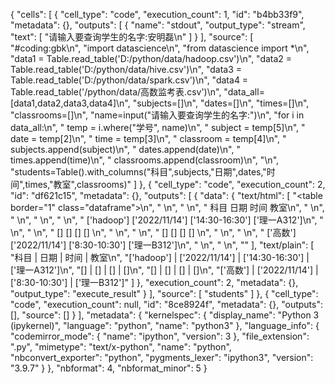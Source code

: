 {
 "cells": [
  {
   "cell_type": "code",
   "execution_count": 1,
   "id": "b4bb33f9",
   "metadata": {},
   "outputs": [
    {
     "name": "stdout",
     "output_type": "stream",
     "text": [
      "请输入要查询学生的名字:安明磊\n"
     ]
    }
   ],
   "source": [
    "#coding:gbk\n",
    "import datascience\n",
    "from datascience import *\n",
    "data1 = Table.read_table('D:/python/data/hadoop.csv')\n",
    "data2 = Table.read_table('D:/python/data/hive.csv')\n",
    "data3 = Table.read_table('D:/python/data/spark.csv')\n",
    "data4 = Table.read_table('/python/data/高数监考表.csv')\n",
    "data_all=[data1,data2,data3,data4]\n",
    "subjects=[]\n",
    "dates=[]\n",
    "times=[]\n",
    "classrooms=[]\n",
    "name=input(\"请输入要查询学生的名字:\")\n",
    "for i in data_all:\n",
    "    temp = i.where(\"学号\", name)\n",
    "    subject = temp[5]\n",
    "    date = temp[2]\n",
    "    time = temp[3]\n",
    "    classroom = temp[4]\n",
    "    subjects.append(subject)\n",
    "    dates.append(date)\n",
    "    times.append(time)\n",
    "    classrooms.append(classroom)\n",
    "\n",
    "students=Table().with_columns(\"科目\",subjects,\"日期\",dates,\"时间\",times,\"教室\",classrooms)"
   ]
  },
  {
   "cell_type": "code",
   "execution_count": 2,
   "id": "df621c15",
   "metadata": {},
   "outputs": [
    {
     "data": {
      "text/html": [
       "<table border=\"1\" class=\"dataframe\">\n",
       "    <thead>\n",
       "        <tr>\n",
       "            <th>科目</th> <th>日期</th> <th>时间</th> <th>教室</th>\n",
       "        </tr>\n",
       "    </thead>\n",
       "    <tbody>\n",
       "        <tr>\n",
       "            <td>['hadoop']</td> <td>['2022/11/14']</td> <td>['14:30-16:30']</td> <td>['理一A312']</td>\n",
       "        </tr>\n",
       "        <tr>\n",
       "            <td>[]        </td> <td>[]            </td> <td>[]             </td> <td>[]        </td>\n",
       "        </tr>\n",
       "        <tr>\n",
       "            <td>[]        </td> <td>[]            </td> <td>[]             </td> <td>[]        </td>\n",
       "        </tr>\n",
       "        <tr>\n",
       "            <td>['高数']    </td> <td>['2022/11/14']</td> <td>['8:30-10:30'] </td> <td>['理一B312']</td>\n",
       "        </tr>\n",
       "    </tbody>\n",
       "</table>"
      ],
      "text/plain": [
       "科目         | 日期             | 时间              | 教室\n",
       "['hadoop'] | ['2022/11/14'] | ['14:30-16:30'] | ['理一A312']\n",
       "[]         | []             | []              | []\n",
       "[]         | []             | []              | []\n",
       "['高数']     | ['2022/11/14'] | ['8:30-10:30']  | ['理一B312']"
      ]
     },
     "execution_count": 2,
     "metadata": {},
     "output_type": "execute_result"
    }
   ],
   "source": [
    "students"
   ]
  },
  {
   "cell_type": "code",
   "execution_count": null,
   "id": "8ce8924f",
   "metadata": {},
   "outputs": [],
   "source": []
  }
 ],
 "metadata": {
  "kernelspec": {
   "display_name": "Python 3 (ipykernel)",
   "language": "python",
   "name": "python3"
  },
  "language_info": {
   "codemirror_mode": {
    "name": "ipython",
    "version": 3
   },
   "file_extension": ".py",
   "mimetype": "text/x-python",
   "name": "python",
   "nbconvert_exporter": "python",
   "pygments_lexer": "ipython3",
   "version": "3.9.7"
  }
 },
 "nbformat": 4,
 "nbformat_minor": 5
}
